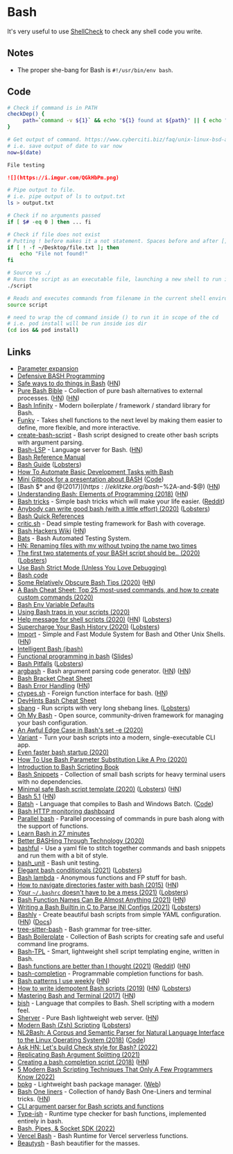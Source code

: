 # Bash

It's very useful to use [ShellCheck](https://www.shellcheck.net) to check any shell code you write.

## Notes

-   The proper she-bang for Bash is `#!/usr/bin/env bash`.

## Code

```bash
# Check if command is in PATH
checkDep() {
     path=`command -v ${1}` && echo "${1} found at ${path}" || { echo "${1} not found" >&2 ; exit 1; }
}
```

```bash
# Get output of command. https://www.cyberciti.biz/faq/unix-linux-bsd-appleosx-bash-assign-variable-command-output/
# i.e. save output of date to var now
now=$(date)
```

```md
File testing

![](https://i.imgur.com/QGkHbPm.png)
```

```bash
# Pipe output to file.
# i.e. pipe output of ls to output.txt
ls > output.txt
```

```bash
# Check if no arguments passed
if [ $# -eq 0 ] then ... fi
```

```bash
# Check if file does not exist
# Putting ! before makes it a not statement. Spaces before and after [] are important.
if [ ! -f ~/Desktop/file.txt ]; then
    echo "File not found!"
fi
```

```bash
# Source vs ./
# Runs the script as an executable file, launching a new shell to run it
./script

# Reads and executes commands from filename in the current shell environment
source script
```

```bash
# need to wrap the cd command inside () to run it in scope of the cd
# i.e. pod install will be run inside ios dir
(cd ios && pod install)
```

## Links

-   [Parameter expansion](http://wiki.bash-hackers.org/syntax/pe)
-   [Defensive BASH Programming](http://www.kfirlavi.com/blog/2012/11/14/defensive-bash-programming/)
-   [Safe ways to do things in Bash](https://github.com/anordal/shellharden/blob/master/how_to_do_things_safely_in_bash.md) ([HN](https://news.ycombinator.com/item?id=17057596))
-   [Pure Bash Bible](https://github.com/dylanaraps/pure-bash-bible) - Collection of pure bash alternatives to external processes. ([HN](https://news.ycombinator.com/item?id=21013150)) ([HN](https://news.ycombinator.com/item?id=30363506))
-   [Bash Infinity](https://github.com/niieani/bash-oo-framework) - Modern boilerplate / framework / standard library for Bash.
-   [Funky](https://github.com/bbugyi200/funky) - Takes shell functions to the next level by making them easier to define, more flexible, and more interactive.
-   [create-bash-script](https://github.com/nikita-skobov/create-bash-script) - Bash script designed to create other bash scripts with argument parsing.
-   [Bash-LSP](https://github.com/bash-lsp/bash-language-server) - Language server for Bash. ([HN](https://news.ycombinator.com/item?id=26663135))
-   [Bash Reference Manual](https://tiswww.case.edu/php/chet/bash/bashref.html)
-   [Bash Guide](https://mywiki.wooledge.org/BashGuide) ([Lobsters](https://lobste.rs/s/onsous/bash_guide))
-   [How To Automate Basic Development Tasks with Bash](https://jmulholland.com/how-to-automate-basic-development-tasks-with-bash)
-   [Mini Gitbook for a presentation about BASH](https://erkanerol.github.io/bash-lingua-non-grata/#/) ([Code](https://github.com/erkanerol/bash-lingua-non-grata))
-   [Bash $\* and $@ (2017)](https://eklitzke.org/bash-$%2A-and-$@) ([HN](https://news.ycombinator.com/item?id=22027809))
-   [Understanding Bash: Elements of Programming (2018)](https://www.linuxjournal.com/content/understanding-bash-elements-programming) ([HN](https://news.ycombinator.com/item?id=22052890))
-   [Bash tricks](https://github.com/SimonBaeumer/bash-tricks) - Simple bash tricks which will make your life easier. ([Reddit](https://www.reddit.com/r/bash/comments/eokp46/some_simple_bash_tipps/))
-   [Anybody can write good bash (with a little effort) (2020)](https://blog.yossarian.net/2020/01/23/Anybody-can-write-good-bash-with-a-little-effort) ([Lobsters](https://lobste.rs/s/y0nx8o/anybody_can_write_good_bash_with_little))
-   [Bash Quick References](https://shellmagic.xyz/)
-   [critic.sh](https://github.com/Checksum/critic.sh) - Dead simple testing framework for Bash with coverage.
-   [Bash Hackers Wiki](https://wiki.bash-hackers.org/) ([HN](https://news.ycombinator.com/item?id=22382686))
-   [Bats](https://github.com/bats-core/bats-core) - Bash Automated Testing System.
-   [HN: Renaming files with mv without typing the name two times](https://news.ycombinator.com/item?id=22859935)
-   [The first two statements of your BASH script should be.. (2020)](https://ashishb.net/all/the-first-two-statements-of-your-bash-script-should-be/) ([Lobsters](https://lobste.rs/s/ajoaje/first_two_statements_your_bash_script))
-   [Use Bash Strict Mode (Unless You Love Debugging)](http://redsymbol.net/articles/unofficial-bash-strict-mode/)
-   [Bash code](https://github.com/bminor/bash)
-   [Some Relatively Obscure Bash Tips (2020)](https://zwischenzugs.com/2020/05/09/some-relatively-obscure-bash-tips/) ([HN](https://news.ycombinator.com/item?id=23126305))
-   [A Bash Cheat Sheet: Top 25 most-used commands, and how to create custom commands (2020)](https://medium.com/better-programming/bash-cheat-sheet-top-25-commands-and-creating-custom-commands-75941dcdc450)
-   [Bash Env Variable Defaults](https://www.yesthatblog.com/post/0065-env-defaults/)
-   [Using Bash traps in your scripts (2020)](https://opensource.com/article/20/6/bash-trap)
-   [Help message for shell scripts (2020)](https://samizdat.dev/help-message-for-shell-scripts/) ([HN](https://news.ycombinator.com/item?id=23763166)) ([Lobsters](https://lobste.rs/s/5njqrb/help_message_for_shell_scripts))
-   [Supercharge Your Bash History (2020)](https://metaredux.com/posts/2020/07/07/supercharge-your-bash-history.html) ([Lobsters](https://lobste.rs/s/ruygyw/supercharge_your_bash_history))
-   [Import](https://import.pw/) - Simple and Fast Module System for Bash and Other Unix Shells. ([HN](https://news.ycombinator.com/item?id=23864909))
-   [Intelligent Bash (ibash)](https://rdmp.org/dmbcs/i-bash)
-   [Functional programming in bash](https://github.com/ssledz/bash-fun) ([Slides](https://ssledz.github.io/presentations/bash-fun.html#/))
-   [Bash Pitfalls](https://mywiki.wooledge.org/BashPitfalls) ([Lobsters](https://lobste.rs/s/1vqimp/bash_pitfalls))
-   [argbash](https://github.com/matejak/argbash) - Bash argument parsing code generator. ([HN](https://news.ycombinator.com/item?id=24636367)) ([HN](https://news.ycombinator.com/item?id=30737701))
-   [Bash Bracket Cheat Sheet](https://wizardzines.com/comics/brackets-cheatsheet/)
-   [Bash Error Handling](https://wizardzines.com/comics/bash-errors/) ([HN](https://news.ycombinator.com/item?id=24727495))
-   [ctypes.sh](https://github.com/taviso/ctypes.sh) - Foreign function interface for bash. ([HN](https://news.ycombinator.com/item?id=24738814))
-   [DevHints Bash Cheat Sheet](https://devhints.io/bash)
-   [sbang](https://github.com/spack/sbang) - Run scripts with very long shebang lines. ([Lobsters](https://lobste.rs/s/rin6rc/sbang_lets_you_run_scripts_with_very_long))
-   [Oh My Bash](https://github.com/ohmybash/oh-my-bash) - Open source, community-driven framework for managing your bash configuration.
-   [An Awful Edge Case in Bash's set -e (2020)](http://jbrot.com/blog/dash_e_problems.html)
-   [Variant](https://github.com/mumoshu/variant2) - Turn your bash scripts into a modern, single-executable CLI app.
-   [Even faster bash startup (2020)](https://work.lisk.in/2020/11/20/even-faster-bash-startup.html)
-   [How To Use Bash Parameter Substitution Like A Pro (2020)](https://www.cyberciti.biz/tips/bash-shell-parameter-substitution-2.html)
-   [Introduction to Bash Scripting Book](https://github.com/bobbyiliev/introduction-to-bash-scripting)
-   [Bash Snippets](https://github.com/alexanderepstein/Bash-Snippets) - Collection of small bash scripts for heavy terminal users with no dependencies.
-   [Minimal safe Bash script template (2020)](https://betterdev.blog/minimal-safe-bash-script-template/) ([Lobsters](https://lobste.rs/s/yeloyn/minimal_safe_bash_script_template)) ([HN](https://news.ycombinator.com/item?id=25428621))
-   [Bash 5.1](https://lists.gnu.org/archive/html/info-gnu/2020-12/msg00003.html) ([HN](https://news.ycombinator.com/item?id=25492551))
-   [Batsh](https://batsh.org/) - Language that compiles to Bash and Windows Batch. ([Code](https://github.com/batsh-dev-team/Batsh))
-   [Bash HTTP monitoring dashboard](https://raymii.org/s/software/Bash_HTTP_Monitoring_Dashboard.html)
-   [Parallel bash](https://github.com/Akianonymus/parallel-bash) - Parallel processing of commands in pure bash along with the support of functions.
-   [Learn Bash in 27 minutes](https://github.com/pforret/LearnBashQuickly)
-   [Better BASHing Through Technology (2020)](https://andydote.co.uk/2020/08/28/better-bashing-through-technology/)
-   [bashful](https://github.com/wagoodman/bashful) - Use a yaml file to stitch together commands and bash snippets and run them with a bit of style.
-   [bash_unit](https://github.com/pgrange/bash_unit) - Bash unit testing.
-   [Elegant bash conditionals (2021)](https://timvisee.com/blog/elegant-bash-conditionals/) ([Lobsters](https://lobste.rs/s/nao13f/elegant_bash_conditionals))
-   [Bash lambda](https://github.com/spencertipping/bash-lambda) - Anonymous functions and FP stuff for bash.
-   [How to navigate directories faster with bash (2015)](https://mhoffman.github.io/2015/05/21/how-to-navigate-directories-with-the-shell.html) ([HN](https://news.ycombinator.com/item?id=26899531))
-   [Your `~/.bashrc` doesn't have to be a mess (2021)](https://write.as/bpsylevc6lliaspe) ([Lobsters](https://lobste.rs/s/r1tpld/your_bashrc_doesn_t_have_be_mess))
-   [Bash Function Names Can Be Almost Anything (2021)](https://blog.dnmfarrell.com/post/bash-function-names-can-be-almost-anything/) ([HN](https://news.ycombinator.com/item?id=27726699))
-   [Writing a Bash Builtin in C to Parse INI Configs (2021)](https://mbuki-mvuki.org/posts/2021-07-12-writing-a-bash-builtin-in-c-to-parse-ini-configs/) ([Lobsters](https://lobste.rs/s/6wjuk4/writing_bash_builtin_c_parse_ini_configs))
-   [Bashly](https://github.com/DannyBen/bashly) - Create beautiful bash scripts from simple YAML configuration. ([HN](https://news.ycombinator.com/item?id=28305479)) ([Docs](https://bashly.dannyb.co/))
-   [tree-sitter-bash](https://github.com/tree-sitter/tree-sitter-bash) - Bash grammar for tree-sitter.
-   [Bash Boilerplate](https://github.com/xwmx/bash-boilerplate) - Collection of Bash scripts for creating safe and useful command line programs.
-   [Bash-TPL](https://github.com/TekWizely/bash-tpl) - Smart, lightweight shell script templating engine, written in Bash.
-   [Bash functions are better than I thought (2021)](https://cuddly-octo-palm-tree.com/posts/2021-10-31-better-bash-functions/) ([Reddit](https://www.reddit.com/r/programming/comments/qjnzmn/underwhelmed_by_bash_functions_maybe_youre_using/)) ([HN](https://news.ycombinator.com/item?id=29058140))
-   [bash-completion](https://github.com/scop/bash-completion) - Programmable completion functions for bash.
-   [Bash patterns I use weekly](https://will-keleher.com/posts/5-Useful-Bash-Patterns.html) ([HN](https://news.ycombinator.com/item?id=29318751))
-   [How to write idempotent Bash scripts (2019)](https://arslan.io/2019/07/03/how-to-write-idempotent-bash-scripts/) ([HN](https://news.ycombinator.com/item?id=29483070)) ([Lobsters](https://lobste.rs/s/ixuahi/how_write_idempotent_bash_scripts))
-   [Mastering Bash and Terminal (2017)](https://www.blockloop.io/mastering-bash-and-terminal/) ([HN](https://news.ycombinator.com/item?id=13400350))
-   [bish](https://github.com/tdenniston/bish) - Language that compiles to Bash. Shell scripting with a modern feel.
-   [Sherver](https://github.com/remileduc/sherver) - Pure Bash lightweight web server. ([HN](https://news.ycombinator.com/item?id=29648135))
-   [Modern Bash (Zsh) Scripting](https://www.mulle-kybernetik.com/modern-bash-scripting/) ([Lobsters](https://lobste.rs/s/gwzjjw/modern_bash_scripting))
-   [NL2Bash: A Corpus and Semantic Parser for Natural Language Interface to the Linux Operating System (2018)](https://arxiv.org/abs/1802.08979) ([Code](https://github.com/TellinaTool/nl2bash))
-   [Ask HN: Let's build Check style for Bash? (2022)](https://news.ycombinator.com/item?id=30405177)
-   [Replicating Bash Argument Splitting (2021)](https://blog.dnmfarrell.com/post/replicating-bash-argument-splitting/)
-   [Creating a bash completion script (2018)](https://iridakos.com/programming/2018/03/01/bash-programmable-completion-tutorial) ([HN](https://news.ycombinator.com/item?id=30524440))
-   [5 Modern Bash Scripting Techniques That Only A Few Programmers Know (2022)](https://levelup.gitconnected.com/5-modern-bash-scripting-techniques-that-only-a-few-programmers-know-4abb58ddadad)
-   [bpkg](https://github.com/bpkg/bpkg) - Lightweight bash package manager. ([Web](https://bpkg.sh/))
-   [Bash One liners](https://github.com/onceupon/Bash-Oneliner) - Collection of handy Bash One-Liners and terminal tricks. ([HN](https://news.ycombinator.com/item?id=31250275))
-   [CLI argument parser for Bash scripts and functions](https://bashjazz.orion3.space/cli-args.html)
-   [Type-ish](https://github.com/Mythra/typeish) - Runtime type checker for bash functions, implemented entirely in bash.
-   [Bash, Pipes, & Socket SDK (2022)](https://socketsupply.co/blog/bash-pipes-and-socket-sdk/)
-   [Vercel Bash](https://github.com/importpw/vercel-bash) - Bash Runtime for Vercel serverless functions.
-   [Beautysh](https://github.com/lovesegfault/beautysh) - Bash beautifier for the masses.
